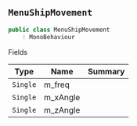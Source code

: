 ## `MenuShipMovement`

```csharp
public class MenuShipMovement
    : MonoBehaviour

```

Fields

| Type | Name | Summary | 
| --- | --- | --- | 
| `Single` | m_freq |  | 
| `Single` | m_xAngle |  | 
| `Single` | m_zAngle |  | 



